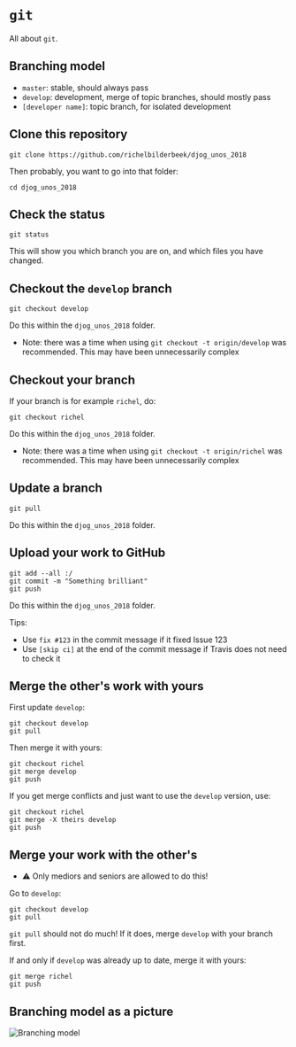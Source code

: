 # `git`

All about `git`.

## Branching model

 * `master`: stable, should always pass
 * `develop`: development, merge of topic branches, should mostly pass
 * `[developer name]`: topic branch, for isolated development

## Clone this repository

```
git clone https://github.com/richelbilderbeek/djog_unos_2018
```

Then probably, you want to go into that folder:

```
cd djog_unos_2018
```

## Check the status

```
git status
```

This will show you which branch you are on, and which files you have changed.

## Checkout the `develop` branch

```
git checkout develop
```

Do this within the `djog_unos_2018` folder.

 * Note: there was a time when using `git checkout -t origin/develop` was
   recommended. This may have been unnecessarily complex

## Checkout your branch

If your branch is for example `richel`, do:

```
git checkout richel
```

Do this within the `djog_unos_2018` folder.

 * Note: there was a time when using `git checkout -t origin/richel` was
   recommended. This may have been unnecessarily complex

## Update a branch

```
git pull
```

Do this within the `djog_unos_2018` folder.

## Upload your work to GitHub

```
git add --all :/
git commit -m "Something brilliant"
git push
```

Do this within the `djog_unos_2018` folder.

Tips:

 * Use `fix #123` in the commit message if it fixed Issue 123
 * Use `[skip ci]` at the end of the commit message if Travis does not need to check it

## Merge the other's work with yours

First update `develop`:

```
git checkout develop
git pull
```

Then merge it with yours:

```
git checkout richel
git merge develop
git push
```

If you get merge conflicts and just want to use the `develop` version, use:

```
git checkout richel
git merge -X theirs develop
git push
```

## Merge your work with the other's

 * :warning: Only mediors and seniors are allowed to do this!

Go to `develop`:

```
git checkout develop
git pull
```

`git pull` should not do much! If it does, merge `develop` with your branch first.

If and only if `develop` was already up to date, merge it with yours:

```
git merge richel
git push
```

## Branching model as a picture

![Branching model](git_branches.png)
